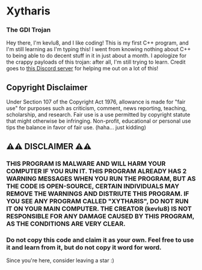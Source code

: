 # Xytharis
### The GDI Trojan

Hey there, I'm kevlu8, and I like coding! This is my first C++ program, and I'm still learning as I'm typing this!
I went from knowing nothing about C++ to being able to do decent stuff in it in just about a month.
I apologize for the crappy payloads of this trojan: after all, I'm still trying to learn.
Credit goes to [this Discord server](https://www.discord.gg/zw) for helping me out on a lot of this!

## Copyright Disclaimer
Under Section 107 of the Copyright Act 1976, allowance is made for "fair use" for purposes such as criticism, comment, news reporting, teaching, scholarship, and research. Fair use is a use permitted by copyright statute that might otherwise be infringing. Non-profit, educational or personal use tips the balance in favor of fair use.
(haha... just kidding)

## **⚠️⚠️ DISCLAIMER ⚠️⚠️**

### THIS PROGRAM IS MALWARE AND **WILL** HARM YOUR COMPUTER IF YOU RUN IT. THIS PROGRAM ALREADY HAS 2 WARNING MESSAGES WHEN YOU RUN THE PROGRAM, BUT AS THE CODE IS OPEN-SOURCE, CERTAIN INDIVIDUALS MAY REMOVE THE WARNINGS AND DISTRIUTE THIS PROGRAM. IF YOU SEE ANY PROGRAM CALLED "XYTHARIS", DO NOT RUN IT ON YOUR MAIN COMPUTER. THE CREATOR (kevlu8) IS NOT RESPONSIBLE FOR ANY DAMAGE CAUSED BY THIS PROGRAM, AS THE CONDITIONS ARE VERY CLEAR.

### Do not copy this code and claim it as your own. Feel free to use it and learn from it, but do not copy it word for word.

Since you're here, consider leaving a star :)
